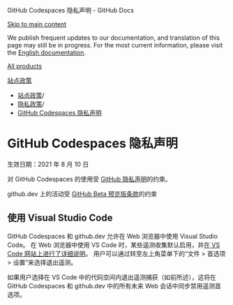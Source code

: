 GitHub Codespaces 隐私声明 - GitHub Docs

[Skip to main content](#main-content)

We publish frequent updates to our documentation, and translation of this page may still be in progress. For the most current information, please visit the [English documentation](/en).

[All products](/zh)

[站点政策](/zh/site-policy)

* [站点政策](/zh/site-policy)/
* [隐私政策](/zh/site-policy/privacy-policies)/
* [GitHub Codespaces 隐私声明](/zh/site-policy/privacy-policies/github-codespaces-privacy-statement)

GitHub Codespaces 隐私声明
==========

生效日期：2021 年 8 月 10 日

对 GitHub Codespaces 的使用受 [GitHub 隐私声明](/zh/site-policy/privacy-policies/github-privacy-statement)的约束。

github.dev 上的活动受 [GitHub Beta 预览版条款](/zh/site-policy/github-terms/github-terms-of-service#j-beta-previews)的约束

[](#使用-visual-studio-code)使用 Visual Studio Code
----------

GitHub Codespaces 和 github.dev 允许在 Web 浏览器中使用 Visual Studio Code。 在 Web 浏览器中使用 VS Code 时，某些遥测收集默认启用，并[在 VS Code 网站上进行了详细说明](https://code.visualstudio.com/docs/getstarted/telemetry)。 用户可以通过转至左上角菜单下的“文件 \> 首选项 \> 设置”来选择退出遥测。

如果用户选择在 VS Code 中的代码空间内退出遥测捕获（如前所述），这将在 GitHub Codespaces 和 github.dev 中的所有未来 Web 会话中同步禁用遥测首选项。
